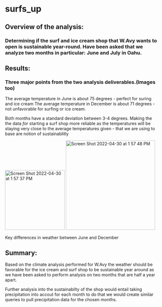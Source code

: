 # surfs_up

## Overview of the analysis:  

### Determining if the surf and ice cream shop that W.Avy wants to open is sustainable year-round. Have been asked that we analyze two months in particular: June and July in Oahu.

## Results: 
### Three major points from the two analysis deliverables.(Images too)
The average temperature in June is about 75 degrees - perfect for suring and ice cream
The average temperature in December is about 71 degrees - not unfavorable for surfing or ice cream.

Both months have a standard deviation between 3-4 degrees. Making the the data *for* starting a surf shop more reliable as the temperatures will be staying very close to the average temperatures given - that we are using to base are notion of sustainablitly

<img width="197" alt="Screen Shot 2022-04-30 at 1 57 37 PM" src="https://user-images.githubusercontent.com/99001393/166119044-799bfbbc-8091-4db0-95b7-d0dfb13f263a.png">

<img width="295" alt="Screen Shot 2022-04-30 at 1 57 48 PM" src="https://user-images.githubusercontent.com/99001393/166119048-b876e81f-e351-4d3c-93d8-ffa4a1372f10.png">

Key differences in weather between June and December
 
 
## Summary: 

Based on the climate analysis performed for W.Avy the weather should be favorable for the ice cream and surf shop to be sustainable year around as we have been asked to perform analysis on two months that are half a year apart.

Further analysis into the sustainabilty of the shop would entail taking precipitation into accout for each month 
to do that we would create similar queries to pull precipitation data for the chosen months.





